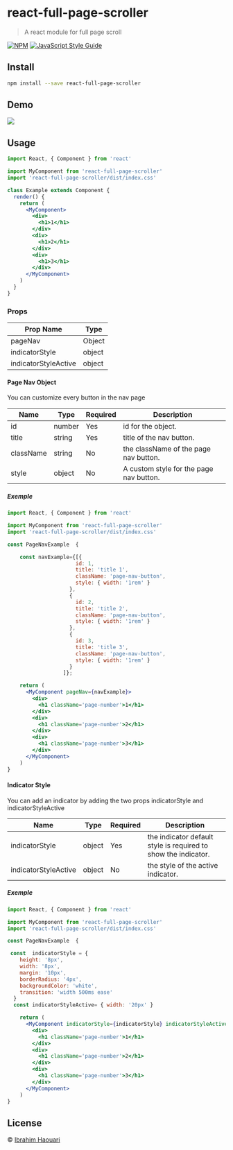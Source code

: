 # react-full-page-scroller

> A react module for full page scroll

[![NPM](https://img.shields.io/npm/v/react-full-page-scroller.svg)](https://www.npmjs.com/package/react-full-page-scroller) [![JavaScript Style Guide](https://img.shields.io/badge/code_style-standard-brightgreen.svg)](https://standardjs.com)

## Install

```bash
npm install --save react-full-page-scroller
```

## Demo

![](https://raw.githubusercontent.com/ibrahim-ih/react-full-page-scroller/master/example/src/react-full-page-scroller.gif)

## Usage

```jsx
import React, { Component } from 'react'

import MyComponent from 'react-full-page-scroller'
import 'react-full-page-scroller/dist/index.css'

class Example extends Component {
  render() {
    return (
      <MyComponent>
        <div>
          <h1>1</h1>
        </div>
        <div>
          <h1>2</h1>
        </div>
        <div>
          <h1>3</h1>
        </div>
      </MyComponent>
    )
  }
}
```

### Props

| Prop Name            | Type   |
| -------------------- | ------ |
| pageNav              | Object |
| indicatorStyle       | object |
| indicatorStyleActive | object |

#### Page Nav Object

You can customize every button in the nav page

| Name      | Type   | Required | Description                             |
| --------- | ------ | -------- | --------------------------------------- |
| id        | number | Yes      | id for the object.                      |
| title     | string | Yes      | title of the nav button.                |
| className | string | No       | the className of the page nav button.   |
| style     | object | No       | A custom style for the page nav button. |

##### Exemple

```jsx
import React, { Component } from 'react'

import MyComponent from 'react-full-page-scroller'
import 'react-full-page-scroller/dist/index.css'

const PageNavExample  {

    const navExample={[{
                      id: 1,
                      title: 'title 1',
                      className: 'page-nav-button',
                      style: { width: '1rem' }
                    },
                    {
                      id: 2,
                      title: 'title 2',
                      className: 'page-nav-button',
                      style: { width: '1rem' }
                    },
                    {
                      id: 3,
                      title: 'title 3',
                      className: 'page-nav-button',
                      style: { width: '1rem' }
                    }
                  ]};

    return (
      <MyComponent pageNav={navExample}>
        <div>
          <h1 className='page-number'>1</h1>
        </div>
        <div>
          <h1 className='page-number'>2</h1>
        </div>
        <div>
          <h1 className='page-number'>3</h1>
        </div>
      </MyComponent>
    )
}
```

#### Indicator Style

You can add an indicator by adding the two props indicatorStyle and indicatorStyleActive

| Name                 | Type   | Required | Description                                                    |
| -------------------- | ------ | -------- | -------------------------------------------------------------- |
| indicatorStyle       | object | Yes      | the indicator default style is required to show the indicator. |
| indicatorStyleActive | object | No       | the style of the active indicator.                             |

##### Exemple

```jsx
import React, { Component } from 'react'

import MyComponent from 'react-full-page-scroller'
import 'react-full-page-scroller/dist/index.css'

const PageNavExample  {

 const  indicatorStyle = {
    height: '8px',
    width: '8px',
    margin: '10px',
    borderRadius: '4px',
    backgroundColor: 'white',
    transition: 'width 500ms ease'
  }
  const indicatorStyleActive= { width: '20px' }

    return (
      <MyComponent indicatorStyle={indicatorStyle} indicatorStyleActive={indicatorStyleActive}>
        <div>
          <h1 className='page-number'>1</h1>
        </div>
        <div>
          <h1 className='page-number'>2</h1>
        </div>
        <div>
          <h1 className='page-number'>3</h1>
        </div>
      </MyComponent>
    )
}
```

## License

© [Ibrahim Haouari](https://github.com/Ibrahim-ih)
